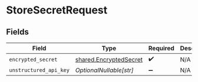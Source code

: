 # StoreSecretRequest


## Fields

| Field                                                            | Type                                                             | Required                                                         | Description                                                      |
| ---------------------------------------------------------------- | ---------------------------------------------------------------- | ---------------------------------------------------------------- | ---------------------------------------------------------------- |
| `encrypted_secret`                                               | [shared.EncryptedSecret](../../models/shared/encryptedsecret.md) | :heavy_check_mark:                                               | N/A                                                              |
| `unstructured_api_key`                                           | *OptionalNullable[str]*                                          | :heavy_minus_sign:                                               | N/A                                                              |